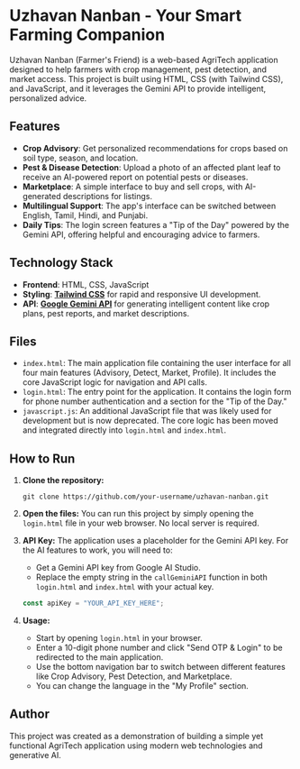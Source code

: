 # Uzhavan Nanban - Your Smart Farming Companion

Uzhavan Nanban (Farmer's Friend) is a web-based AgriTech application designed to help farmers with crop management, pest detection, and market access. This project is built using HTML, CSS (with Tailwind CSS), and JavaScript, and it leverages the Gemini API to provide intelligent, personalized advice.

## Features

  * **Crop Advisory**: Get personalized recommendations for crops based on soil type, season, and location.
  * **Pest & Disease Detection**: Upload a photo of an affected plant leaf to receive an AI-powered report on potential pests or diseases.
  * **Marketplace**: A simple interface to buy and sell crops, with AI-generated descriptions for listings.
  * **Multilingual Support**: The app's interface can be switched between English, Tamil, Hindi, and Punjabi.
  * **Daily Tips**: The login screen features a "Tip of the Day" powered by the Gemini API, offering helpful and encouraging advice to farmers.

## Technology Stack

  * **Frontend**: HTML, CSS, JavaScript
  * **Styling**: [**Tailwind CSS**](https://tailwindcss.com/) for rapid and responsive UI development.
  * **API**: [**Google Gemini API**](https://ai.google.dev/models/gemini) for generating intelligent content like crop plans, pest reports, and market descriptions.

## Files

  * `index.html`: The main application file containing the user interface for all four main features (Advisory, Detect, Market, Profile). It includes the core JavaScript logic for navigation and API calls.
  * `login.html`: The entry point for the application. It contains the login form for phone number authentication and a section for the "Tip of the Day."
  * `javascript.js`: An additional JavaScript file that was likely used for development but is now deprecated. The core logic has been moved and integrated directly into `login.html` and `index.html`.

## How to Run

1.  **Clone the repository:**

    ```
    git clone https://github.com/your-username/uzhavan-nanban.git
    ```

2.  **Open the files:**
    You can run this project by simply opening the `login.html` file in your web browser. No local server is required.

3.  **API Key:**
    The application uses a placeholder for the Gemini API key. For the AI features to work, you will need to:

      * Get a Gemini API key from Google AI Studio.
      * Replace the empty string in the `callGeminiAPI` function in both `login.html` and `index.html` with your actual key.

    <!-- end list -->

    ```javascript
    const apiKey = "YOUR_API_KEY_HERE";
    ```

4.  **Usage:**

      * Start by opening `login.html` in your browser.
      * Enter a 10-digit phone number and click "Send OTP & Login" to be redirected to the main application.
      * Use the bottom navigation bar to switch between different features like Crop Advisory, Pest Detection, and Marketplace.
      * You can change the language in the "My Profile" section.

## Author

This project was created as a demonstration of building a simple yet functional AgriTech application using modern web technologies and generative AI.
